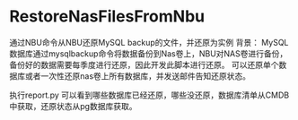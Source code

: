 # RestoreNasFilesFromNbu
通过NBU命令从NBU还原MySQL backup的文件，并还原为实例
背景：
MySQL数据库通过mysqlbackup命令将数据备份到Nas卷上，NBU对NAS卷进行备份，备份好的数据需要每季度进行还原，因此开发此脚本进行还原。
可以还原单个数据库或者一次性还原nas卷上所有数据库，并发送邮件告知还原状态。

执行report.py 可以看到哪些数据库已经还原，哪些没还原，数据库清单从CMDB中获取，还原状态从pg数据库获取。

